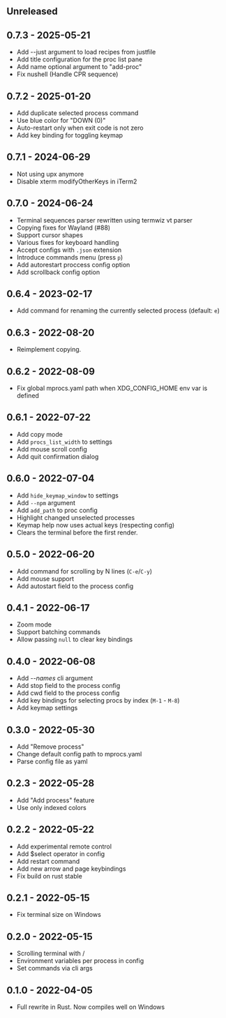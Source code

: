 ## Unreleased

## 0.7.3 - 2025-05-21

- Add --just argument to load recipes from justfile
- Add title configuration for the proc list pane
- Add name optional argument to "add-proc"
- Fix nushell (Handle CPR sequence)

## 0.7.2 - 2025-01-20

- Add duplicate selected process command
- Use blue color for "DOWN (0)"
- Auto-restart only when exit code is not zero
- Add key binding for toggling keymap

## 0.7.1 - 2024-06-29

- Not using upx anymore
- Disable xterm modifyOtherKeys in iTerm2

## 0.7.0 - 2024-06-24

- Terminal sequences parser rewritten using termwiz vt parser
- Copying fixes for Wayland (#88)
- Support cursor shapes
- Various fixes for keyboard handling
- Accept configs with `.json` extension
- Introduce commands menu (press `p`)
- Add autorestart proccess config option
- Add scrollback config option

## 0.6.4 - 2023-02-17

- Add command for renaming the currently selected process (default: `e`)

## 0.6.3 - 2022-08-20

- Reimplement copying.

## 0.6.2 - 2022-08-09

- Fix global mprocs.yaml path when XDG_CONFIG_HOME env var is defined

## 0.6.1 - 2022-07-22

- Add copy mode
- Add `procs_list_width` to settings
- Add mouse scroll config
- Add quit confirmation dialog

## 0.6.0 - 2022-07-04

- Add `hide_keymap_window` to settings
- Add `--npm` argument
- Add `add_path` to proc config
- Highlight changed unselected processes
- Keymap help now uses actual keys (respecting config)
- Clears the terminal before the first render.

## 0.5.0 - 2022-06-20

- Add command for scrolling by N lines (`C-e`/`C-y`)
- Add mouse support
- Add autostart field to the process config

## 0.4.1 - 2022-06-17

- Zoom mode
- Support batching commands
- Allow passing `null` to clear key bindings

## 0.4.0 - 2022-06-08

- Add _--names_ cli argument
- Add stop field to the process config
- Add cwd field to the process config
- Add key bindings for selecting procs by index (`M-1` - `M-8`)
- Add keymap settings

## 0.3.0 - 2022-05-30

- Add "Remove process"
- Change default config path to mprocs.yaml
- Parse config file as yaml

## 0.2.3 - 2022-05-28

- Add "Add process" feature
- Use only indexed colors

## 0.2.2 - 2022-05-22

- Add experimental remote control
- Add $select operator in config
- Add restart command
- Add new arrow and page keybindings
- Fix build on rust stable

## 0.2.1 - 2022-05-15

- Fix terminal size on Windows

## 0.2.0 - 2022-05-15

- Scrolling terminal with <C-u>/<C-d>
- Environment variables per process in config
- Set commands via cli args

## 0.1.0 - 2022-04-05

- Full rewrite in Rust. Now compiles well on Windows
